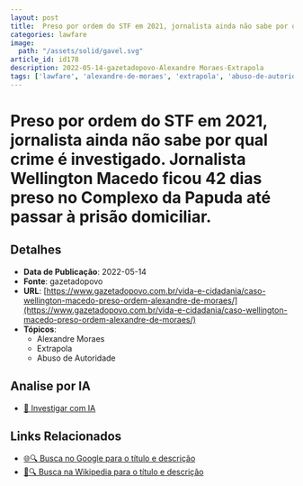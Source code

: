 ```yaml
---
layout: post
title:  Preso por ordem do STF em 2021, jornalista ainda não sabe por qual crime é investigado. Jornalista Wellington Macedo ficou 42 dias preso no Complexo da Papuda até passar à prisão domiciliar.
categories: lawfare
image: 
  path: "/assets/solid/gavel.svg"
article_id: id178
description: 2022-05-14-gazetadopovo-Alexandre Moraes-Extrapola
tags: ['lawfare', 'alexandre-de-moraes', 'extrapola', 'abuso-de-autoridade']
---
```


# Preso por ordem do STF em 2021, jornalista ainda não sabe por qual crime é investigado. Jornalista Wellington Macedo ficou 42 dias preso no Complexo da Papuda até passar à prisão domiciliar.

## Detalhes
- **Data de Publicação**: 2022-05-14
- **Fonte**: gazetadopovo
- **URL**: [https://www.gazetadopovo.com.br/vida-e-cidadania/caso-wellington-macedo-preso-ordem-alexandre-de-moraes/](https://www.gazetadopovo.com.br/vida-e-cidadania/caso-wellington-macedo-preso-ordem-alexandre-de-moraes/)
- **Tópicos**:
  - Alexandre Moraes
  - Extrapola
  - Abuso de Autoridade

## Analise por IA
- [🤖 Investigar com IA](https://www.perplexity.ai/search?q=%22not%C3%ADcia%20artigo%20Brasil%22%20Preso%20por%20ordem%20do%20STF%20em%202021%2C%20jornalista%20ainda%20n%C3%A3o%20sabe%20por%20qual%20crime%20%C3%A9%20investigado.%20Jornalista%20Wellington%20Macedo%20ficou%2042%20dias%20preso%20no%20Complexo%20da%20Papuda%20at%C3%A9%20passar%20%C3%A0%20pris%C3%A3o%20domiciliar.%20gazetadopovo%202022-05-14)

## Links Relacionados
- [🌐🔍 Busca no Google para o título e descrição](https://www.google.com/search?q=%22not%C3%ADcia%20artigo%20Brasil%22%20Preso%20por%20ordem%20do%20STF%20em%202021%2C%20jornalista%20ainda%20n%C3%A3o%20sabe%20por%20qual%20crime%20%C3%A9%20investigado.%20Jornalista%20Wellington%20Macedo%20ficou%2042%20dias%20preso%20no%20Complexo%20da%20Papuda%20at%C3%A9%20passar%20%C3%A0%20pris%C3%A3o%20domiciliar.%20gazetadopovo%202022-05-14)
- [📖🔍 Busca na Wikipedia para o título e descrição](https://pt.wikipedia.org/w/index.php?search=%22not%C3%ADcia%20artigo%20Brasil%22%20Preso%20por%20ordem%20do%20STF%20em%202021%2C%20jornalista%20ainda%20n%C3%A3o%20sabe%20por%20qual%20crime%20%C3%A9%20investigado.%20Jornalista%20Wellington%20Macedo%20ficou%2042%20dias%20preso%20no%20Complexo%20da%20Papuda%20at%C3%A9%20passar%20%C3%A0%20pris%C3%A3o%20domiciliar.%20gazetadopovo%202022-05-14)

